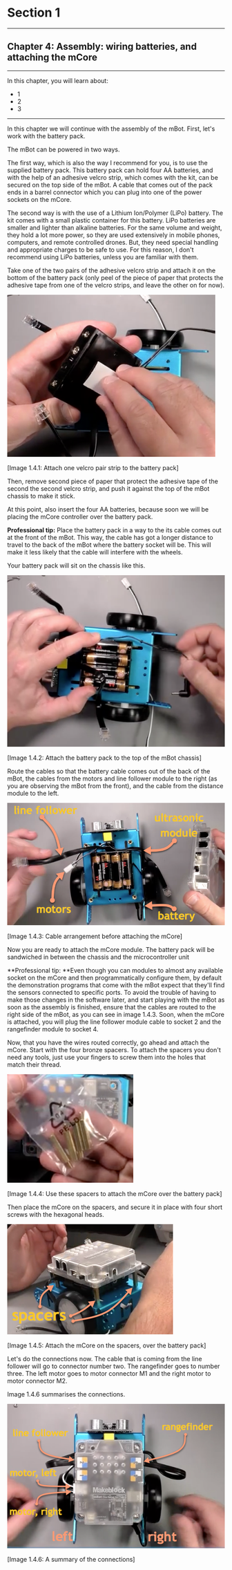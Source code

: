 # Section 1

---

## Chapter 4: Assembly: wiring batteries, and attaching the mCore

---

In this chapter, you will learn about:

* 1
* 2
* 3

---

In this chapter we will continue with the assembly of the mBot. First, let's work with the battery pack.

The mBot can be powered in two ways.

The first way, which is also the way I recommend for you, is to use the supplied battery pack. This battery pack can hold four AA batteries, and with the help of an adhesive velcro strip, which comes with the kit, can be secured on the top side of the mBot. A cable that comes out of the pack ends in a barrel connector which you can plug into one of the power sockets on the mCore.

The second way is with the use of a Lithium Ion/Polymer \(LiPo\) battery. The kit comes with a small plastic container for this battery. LiPo batteries are smaller and lighter than alkaline batteries. For the same volume and weight, they hold a lot more power, so they are used extensively in mobile phones, computers, and remote controlled drones. But, they need special handling and appropriate charges to be safe to use. For this reason, I don't recommend using LiPo batteries, unless you are familiar with them.

Take one of the two pairs of the adhesive velcro strip and attach it on the bottom of the battery pack \(only peel of the piece of paper that protects the adhesive tape from one of the velcro strips, and leave the other on for now\).

![](/assets/2017-03-15_14-13-01.png)

\[Image 1.4.1: Attach one velcro pair strip to the battery pack\]

Then, remove second piece of paper that protect the adhesive tape of the second the second velcro strip, and push it against the top of the mBot chassis to make it stick.

At this point, also insert the four AA batteries, because soon we will be placing the mCore controller over the battery pack.

**Professional tip:** Place the battery pack in a way to the its cable comes out at the front of the mBot. This way, the cable has got a longer distance to travel to the back of the mBot where the battery socket will be. This will make it less likely that the cable will interfere with the wheels.

Your battery pack will sit on the chassis like this.

![](/assets/2017-03-15_14-14-09.png)

\[Image 1.4.2: Attach the battery pack to the top of the mBot chassis\]

Route the cables so that the battery cable comes out of the back of the mBot, the cables from the motors and line follower module to the right \(as you are observing the mBot from the front\), and the cable from the distance module to the left.

![](/assets/2017-03-15_14-26-09.png)

\[Image 1.4.3: Cable arrangement before attaching the mCore\]

Now you are ready to attach the mCore module. The battery pack will be sandwiched in between the chassis and the microcontroller unit

**Professional tip: **Even though you can modules to almost any available socket on the mCore and then programmatically configure them,  by default the demonstration programs that come with the mBot expect that they'll find the sensors connected to specific ports. To avoid the trouble of having to make those changes in the software later, and start playing with the mBot as soon as the assembly is finished, ensure that the cables are routed to the right side of the mBot, as you can see in image 1.4.3. Soon, when the mCore is attached, you will plug the line follower module cable to socket 2 and the rangefinder module to socket 4.

Now, that you have the wires routed correctly, go ahead and attach the mCore. Start with the four bronze spacers. To attach the spacers you don't need any tools, just use your fingers to screw them into the holes that match their thread.

![](/assets/2017-03-15_14-36-52.png)

\[Image 1.4.4: Use these spacers to attach the mCore over the battery pack\]

Then place the mCore on the spacers, and secure it in place with four short screws with the hexagonal heads.

![](/assets/2017-03-15_14-37-23.png)

\[Image 1.4.5: Attach the mCore on the spacers, over the battery pack\]

Let's do the connections now. The cable that is coming from the line follower will go to connector number two. The rangefinder goes to number three. The left motor goes to motor connector M1 and the right motor to motor connector M2.

Image 1.4.6 summarises the connections.

![](/assets/2017-03-15_14-42-26.png)

\[Image 1.4.6: A summary of the connections\]

